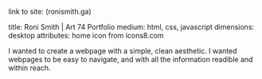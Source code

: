 link to site: (ronismith.ga)

title: Roni Smith | Art 74 Portfolio
medium: html, css, javascript
dimensions: desktop
attributes: home icon from icons8.com

I wanted to create a webpage with a simple, clean aesthetic. I wanted webpages to be easy to navigate, and with all the information readible and within reach. 

